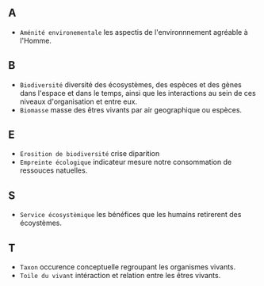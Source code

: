 ## A

* `Aménité environementale` les aspectis de l'environnnement agréable à l'Homme.

## B

* `Biodiversité` diversité des écosystèmes, des espèces et des gènes dans l'espace et dans le temps, ainsi que les interactions au sein de ces niveaux d'organisation et entre eux.
* `Biomasse` masse des êtres vivants par air geographique ou espèces.

## E

* `Erosition de biodiversité` crise diparition
* `Empreinte écologique` indicateur mesure notre consommation de ressouces natuelles.

## S 

* `Service écosystèmique` les bénéfices que les humains retirerent des écoystèmes.

## T

* `Taxon` occurence conceptuelle regroupant les organismes vivants.
* `Toile du vivant` intéraction et relation entre les êtres vivants.
